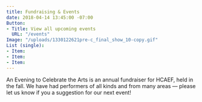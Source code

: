 ```yaml
---
title: Fundraising & Events
date: 2018-04-14 13:45:00 -07:00
Button:
- Title: View all upcoming events
  URL: "/events"
Image: "/uploads/1330122621pre-c_final_show_10-copy.gif"
List (single):
- Item: 
- Item: 
- Item: 
---
```


An Evening to Celebrate the Arts is an annual fundraiser for HCAEF, held in the fall. We have had performers of all kinds and from many areas — please let us know if you a suggestion for our next event!